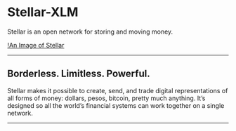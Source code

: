 # Stellar-XLM 
Stellar is an open network for storing and moving money.

[!An Image of Stellar](Stellar-XLM.png)

-------------------------------------------------------

## Borderless. Limitless. Powerful.
Stellar makes it possible to create, send, and trade digital representations of all forms of money: dollars, pesos, bitcoin, pretty much anything. It’s designed so all the world’s financial systems can work together on a single network.

-------------------------------------------------------
